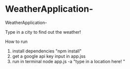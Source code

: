 # WeatherApplication-

WeatherApplication-

Type in a city to find out the weather!

How to run
1. install dependencies "npm install"
2. get a google api key input in app.jss
3. run in terminal node app.js -a "type in a location here! "

